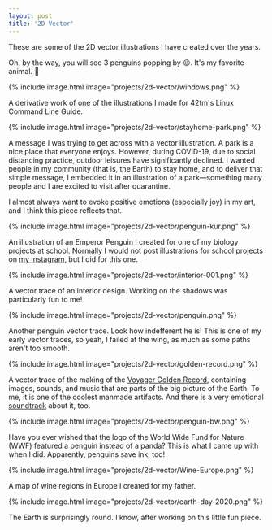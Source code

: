 ```yaml
---
layout: post
title: '2D Vector'
---
```


These are some of the 2D vector illustrations I have created over the years.

Oh, by the way, you will see 3 penguins popping by :wink:. It's my favorite
animal. :penguin:

{% include image.html image="projects/2d-vector/windows.png" %}

A derivative work of one of the illustrations I made for 42tm's Linux Command
Line Guide.

{% include image.html image="projects/2d-vector/stayhome-park.png" %}

A message I was trying to get across with a vector illustration. A park is a
nice place that everyone enjoys. However, during COVID-19, due to social
distancing practice, outdoor leisures have significantly declined. I wanted
people in my community (that is, the Earth) to stay home, and to deliver that
simple message, I embedded it in an illustration of a park&mdash;something many
people and I are excited to visit after quarantine.

I almost always want to evoke positive emotions (especially joy) in my art, and
I think this piece reflects that.

{% include image.html image="projects/2d-vector/penguin-kur.png" %}

An illustration of an Emperor Penguin I created for one of my biology projects
at school. Normally I would not post illustrations for school projects on
[my Instagram](https://www.instagram.com/thechonkypenguin), but I did for this
one.

{% include image.html image="projects/2d-vector/interior-001.png" %}

A vector trace of an interior design. Working on the shadows was particularly
fun to me!

{% include image.html image="projects/2d-vector/penguin.png" %}

Another penguin vector trace. Look how indefferent he is! This is one of my
early vector traces, so yeah, I failed at the wing, as much as some paths aren't
too smooth. 

{% include image.html image="projects/2d-vector/golden-record.png" %}

A vector trace of the making of the
[Voyager Golden Record](https://voyager.jpl.nasa.gov/golden-record/), containing
images, sounds, and music that are parts of the big picture of the Earth. To me,
it is one of the coolest manmade artifacts. And there is a very emotional
[soundtrack](https://soundcloud.com/melodysheep/children-of-planet-earth) about
it, too.

{% include image.html image="projects/2d-vector/penguin-bw.png" %}

Have you ever wished that the logo of the World Wide Fund for Nature (WWF)
featured a penguin instead of a panda? This is what I came up with when I did.
Apparently, penguins save ink, too!

{% include image.html image="projects/2d-vector/Wine-Europe.png" %}

A map of wine regions in Europe I created for my father.

{% include image.html image="projects/2d-vector/earth-day-2020.png" %}

The Earth is surprisingly round. I know, after working on this little fun piece.
